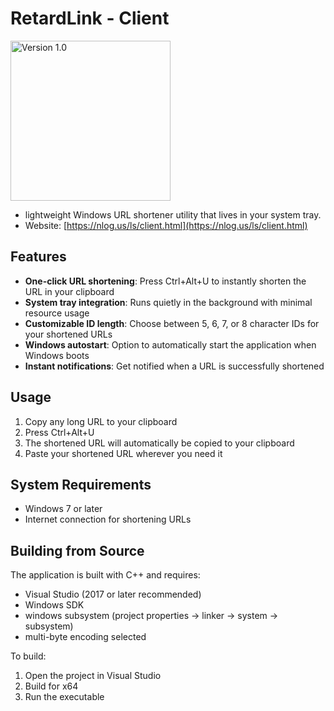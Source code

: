 # RetardLink - Client

<img src="https://nlog.us/ls/media/favicon.png" width="256" height="256" alt="Version 1.0">

- lightweight Windows URL shortener utility that lives in your system tray.
- Website: [https://nlog.us/ls/client.html](https://nlog.us/ls/client.html)
  
## Features

- **One-click URL shortening**: Press Ctrl+Alt+U to instantly shorten the URL in your clipboard
- **System tray integration**: Runs quietly in the background with minimal resource usage
- **Customizable ID length**: Choose between 5, 6, 7, or 8 character IDs for your shortened URLs
- **Windows autostart**: Option to automatically start the application when Windows boots
- **Instant notifications**: Get notified when a URL is successfully shortened

## Usage

1. Copy any long URL to your clipboard
2. Press Ctrl+Alt+U
3. The shortened URL will automatically be copied to your clipboard
4. Paste your shortened URL wherever you need it

## System Requirements

- Windows 7 or later
- Internet connection for shortening URLs

## Building from Source

The application is built with C++ and requires:
- Visual Studio (2017 or later recommended)
- Windows SDK
- windows subsystem (project properties -> linker -> system -> subsystem)
- multi-byte encoding selected

To build:
1. Open the project in Visual Studio
2. Build for x64
3. Run the executable
